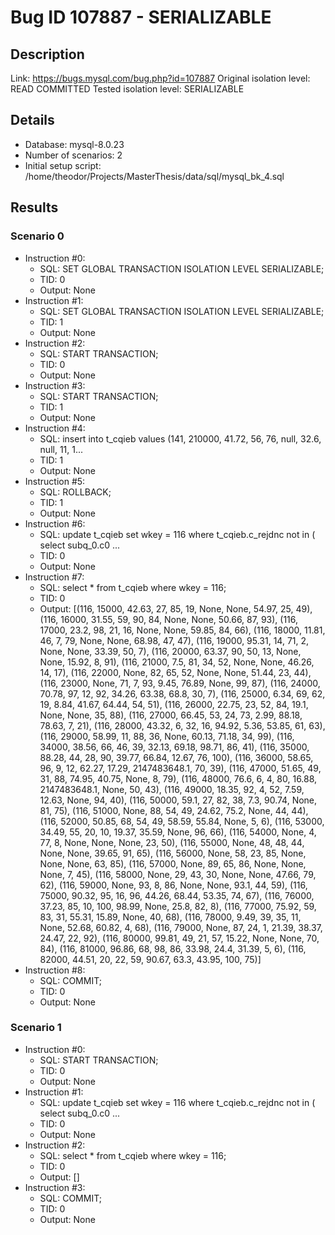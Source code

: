 # Bug ID 107887 - SERIALIZABLE

## Description

Link:                     https://bugs.mysql.com/bug.php?id=107887
Original isolation level: READ COMMITTED
Tested isolation level:   SERIALIZABLE


## Details
 * Database: mysql-8.0.23
 * Number of scenarios: 2
 * Initial setup script: /home/theodor/Projects/MasterThesis/data/sql/mysql_bk_4.sql

## Results
### Scenario 0
 * Instruction #0:
     - SQL:  SET GLOBAL TRANSACTION ISOLATION LEVEL SERIALIZABLE;
     - TID: 0
     - Output: None
 * Instruction #1:
     - SQL:  SET GLOBAL TRANSACTION ISOLATION LEVEL SERIALIZABLE;
     - TID: 1
     - Output: None
 * Instruction #2:
     - SQL:  START TRANSACTION;
     - TID: 0
     - Output: None
 * Instruction #3:
     - SQL:  START TRANSACTION;
     - TID: 1
     - Output: None
 * Instruction #4:
     - SQL:  insert into t_cqieb values (141, 210000, 41.72, 56, 76, null, 32.6, null, 11, 1...
     - TID: 1
     - Output: None
 * Instruction #5:
     - SQL:  ROLLBACK;
     - TID: 1
     - Output: None
 * Instruction #6:
     - SQL:  update t_cqieb set wkey = 116 where t_cqieb.c_rejdnc not in ( select subq_0.c0 ...
     - TID: 0
     - Output: None
 * Instruction #7:
     - SQL:  select * from t_cqieb where wkey = 116;
     - TID: 0
     - Output: [(116, 15000, 42.63, 27, 85, 19, None, None, 54.97, 25, 49), (116, 16000, 31.55, 59, 90, 84, None, None, 50.66, 87, 93), (116, 17000, 23.2, 98, 21, 16, None, None, 59.85, 84, 66), (116, 18000, 11.81, 46, 7, 79, None, None, 68.98, 47, 47), (116, 19000, 95.31, 14, 71, 2, None, None, 33.39, 50, 7), (116, 20000, 63.37, 90, 50, 13, None, None, 15.92, 8, 91), (116, 21000, 7.5, 81, 34, 52, None, None, 46.26, 14, 17), (116, 22000, None, 82, 65, 52, None, None, 51.44, 23, 44), (116, 23000, None, 71, 7, 93, 9.45, 76.89, None, 99, 87), (116, 24000, 70.78, 97, 12, 92, 34.26, 63.38, 68.8, 30, 7), (116, 25000, 6.34, 69, 62, 19, 8.84, 41.67, 64.44, 54, 51), (116, 26000, 22.75, 23, 52, 84, 19.1, None, None, 35, 88), (116, 27000, 66.45, 53, 24, 73, 2.99, 88.18, 78.63, 7, 21), (116, 28000, 43.32, 6, 32, 16, 94.92, 5.36, 53.85, 61, 63), (116, 29000, 58.99, 11, 88, 36, None, 60.13, 71.18, 34, 99), (116, 34000, 38.56, 66, 46, 39, 32.13, 69.18, 98.71, 86, 41), (116, 35000, 88.28, 44, 28, 90, 39.77, 66.84, 12.67, 76, 100), (116, 36000, 58.65, 96, 9, 12, 62.27, 17.29, 2147483648.1, 70, 39), (116, 47000, 51.65, 49, 31, 88, 74.95, 40.75, None, 8, 79), (116, 48000, 76.6, 6, 4, 80, 16.88, 2147483648.1, None, 50, 43), (116, 49000, 18.35, 92, 4, 52, 7.59, 12.63, None, 94, 40), (116, 50000, 59.1, 27, 82, 38, 7.3, 90.74, None, 81, 75), (116, 51000, None, 88, 54, 49, 24.62, 75.2, None, 44, 44), (116, 52000, 50.85, 68, 54, 49, 58.59, 55.84, None, 5, 6), (116, 53000, 34.49, 55, 20, 10, 19.37, 35.59, None, 96, 66), (116, 54000, None, 4, 77, 8, None, None, None, 23, 50), (116, 55000, None, 48, 48, 44, None, None, 39.65, 91, 65), (116, 56000, None, 58, 23, 85, None, None, None, 63, 85), (116, 57000, None, 89, 65, 86, None, None, None, 7, 45), (116, 58000, None, 29, 43, 30, None, None, 47.66, 79, 62), (116, 59000, None, 93, 8, 86, None, None, 93.1, 44, 59), (116, 75000, 90.32, 95, 16, 96, 44.26, 68.44, 53.35, 74, 67), (116, 76000, 37.23, 85, 10, 100, 98.99, None, 25.8, 82, 8), (116, 77000, 75.92, 59, 83, 31, 55.31, 15.89, None, 40, 68), (116, 78000, 9.49, 39, 35, 11, None, 52.68, 60.82, 4, 68), (116, 79000, None, 87, 24, 1, 21.39, 38.37, 24.47, 22, 92), (116, 80000, 99.81, 49, 21, 57, 15.22, None, None, 70, 84), (116, 81000, 96.86, 68, 98, 86, 33.98, 24.4, 31.39, 5, 6), (116, 82000, 44.51, 20, 22, 59, 90.67, 63.3, 43.95, 100, 75)]
 * Instruction #8:
     - SQL:  COMMIT;
     - TID: 0
     - Output: None

### Scenario 1
 * Instruction #0:
     - SQL:  START TRANSACTION;
     - TID: 0
     - Output: None
 * Instruction #1:
     - SQL:  update t_cqieb set wkey = 116 where t_cqieb.c_rejdnc not in ( select subq_0.c0 ...
     - TID: 0
     - Output: None
 * Instruction #2:
     - SQL:  select * from t_cqieb where wkey = 116;
     - TID: 0
     - Output: []
 * Instruction #3:
     - SQL:  COMMIT;
     - TID: 0
     - Output: None
